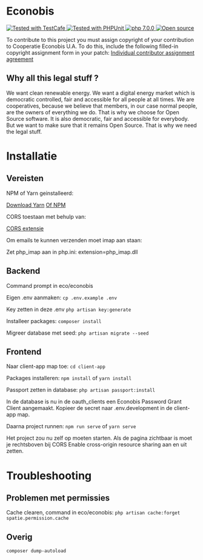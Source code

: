 # Econobis

<a href="https://github.com/DevExpress/testcafe">
    <img alt="Tested with TestCafe" src="https://img.shields.io/badge/tested%20with-TestCafe-2fa4cf.svg">
</a>

<a href="https://phpunit.de/">
    <img alt="Tested with PHPUnit" src="https://img.shields.io/badge/tested%20with-PHPUnit-green.svg">
</a>

<a href="https://php.net/">
    <img alt="php 7.0.0" src="https://img.shields.io/badge/php-%3E%3D%207.0-8892BF.svg">
</a>

<a href="https://github.com/">
    <img alt="Open source" src="https://badges.frapsoft.com/os/v1/open-source.svg?v=102">
</a>


To contribute to this project you must assign copyright of your contribution to Cooperatie Econobis U.A. 
To do this, include the following filled-in copyright assignment form in your patch: [Individual contributor assignment agreement](https://alfresco.econobis.nl/share/s/vPzg80L8SiaKwUJXFRhKtA)

## Why all this legal stuff ? 
We want clean renewable energy. We want a digital energy market which is democratic controlled, fair and accessible for all people at all times. 
We are cooperatives, because we believe that members, in our case normal people, are the owners of everything we do. 
That is why we choose for Open Source software. It is also democratic, fair and accessible for everybody. 
But we want to make sure that it remains Open Source. That is why we need the legal stuff.

# Installatie
## Vereisten
NPM of Yarn geinstalleerd:

[Download Yarn](https://yarnpkg.com/lang/en/docs/install/)  [Of NPM](https://www.npmjs.com/get-npm)

CORS toestaan met behulp van:

[CORS extensie](https://chrome.google.com/webstore/detail/allow-control-allow-origi/nlfbmbojpeacfghkpbjhddihlkkiljbi)

Om emails te kunnen verzenden moet imap aan staan:

Zet php_imap aan in php.ini: extension=php_imap.dll

## Backend
Command prompt in eco/econobis

Eigen .env aanmaken:
`cp .env.example .env`

Key zetten in deze .env
`php artisan key:generate`

Installeer packages:
`composer install`

Migreer database met seed:
`php artisan migrate --seed`

## Frontend
Naar client-app map toe:
`cd client-app`

Packages installeren:
`npm install` of `yarn install`

Passport zetten in database:
`php artisan passport:install`

In de database is nu in de oauth_clients een Econobis Password Grant Client aangemaakt. Kopieer de secret naar .env.development in de client-app map.

Daarna project runnen:
`npm run serve` of `yarn serve`

Het project zou nu zelf op moeten starten. Als de pagina zichtbaar is moet je rechtsboven bij CORS Enable cross-origin resource sharing aan en uit zetten.

# Troubleshooting
## Problemen met permissies
Cache clearen, command in eco/econobis: 
`php artisan cache:forget spatie.permission.cache`
## Overig
`composer dump-autoload`
